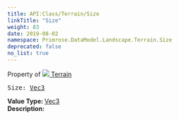 ```yaml
---
title: API:Class/Terrain/Size
linkTitle: "Size"
weight: 83
date: 2019-08-02
namespace: Primrose.DataModel.Landscape.Terrain.Size
deprecated: false
no_list: true
---
```

Property of <a href="/docs/api-reference/Class/Terrain"><img src="/icons/silk/terrain.png"/>&nbsp;Terrain</a>
<pre class="method-declaration">
Size: <a class="type" href="/docs/api-reference/DataType/Vec3">Vec3</a></pre>
<b>Value Type: </b>
<a class="type" href="/docs/api-reference/DataType/Vec3">Vec3</a>
<br/>
<b>Description: </b>